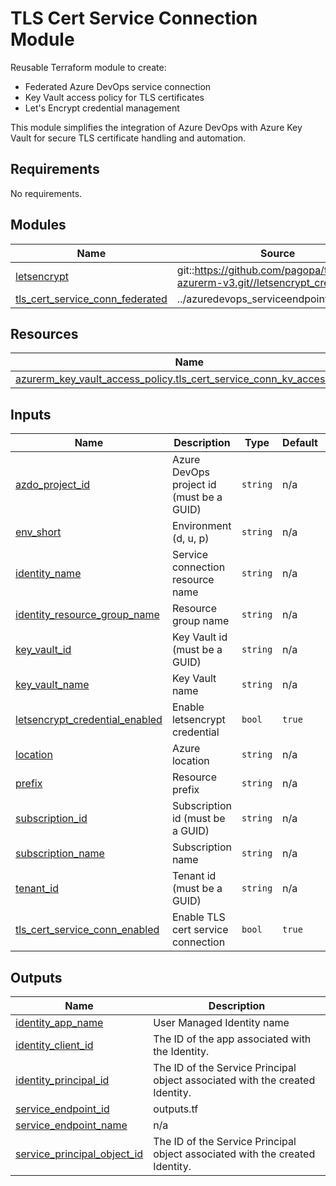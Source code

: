 # TLS Cert Service Connection Module

Reusable Terraform module to create:
- Federated Azure DevOps service connection
- Key Vault access policy for TLS certificates
- Let's Encrypt credential management

This module simplifies the integration of Azure DevOps with Azure Key Vault for secure TLS certificate handling and automation.
<!-- BEGIN_TF_DOCS -->
## Requirements

No requirements.

## Modules

| Name | Source | Version |
|------|--------|---------|
| <a name="module_letsencrypt"></a> [letsencrypt](#module\_letsencrypt) | git::https://github.com/pagopa/terraform-azurerm-v3.git//letsencrypt_credential | v8.80.0 |
| <a name="module_tls_cert_service_conn_federated"></a> [tls\_cert\_service\_conn\_federated](#module\_tls\_cert\_service\_conn\_federated) | ../azuredevops_serviceendpoint_federated | n/a |

## Resources

| Name | Type |
|------|------|
| [azurerm_key_vault_access_policy.tls_cert_service_conn_kv_access_policy](https://registry.terraform.io/providers/hashicorp/azurerm/latest/docs/resources/key_vault_access_policy) | resource |

## Inputs

| Name | Description | Type | Default | Required |
|------|-------------|------|---------|:--------:|
| <a name="input_azdo_project_id"></a> [azdo\_project\_id](#input\_azdo\_project\_id) | Azure DevOps project id (must be a GUID) | `string` | n/a | yes |
| <a name="input_env_short"></a> [env\_short](#input\_env\_short) | Environment (d, u, p) | `string` | n/a | yes |
| <a name="input_identity_name"></a> [identity\_name](#input\_identity\_name) | Service connection resource name | `string` | n/a | yes |
| <a name="input_identity_resource_group_name"></a> [identity\_resource\_group\_name](#input\_identity\_resource\_group\_name) | Resource group name | `string` | n/a | yes |
| <a name="input_key_vault_id"></a> [key\_vault\_id](#input\_key\_vault\_id) | Key Vault id (must be a GUID) | `string` | n/a | yes |
| <a name="input_key_vault_name"></a> [key\_vault\_name](#input\_key\_vault\_name) | Key Vault name | `string` | n/a | yes |
| <a name="input_letsencrypt_credential_enabled"></a> [letsencrypt\_credential\_enabled](#input\_letsencrypt\_credential\_enabled) | Enable letsencrypt credential | `bool` | `true` | no |
| <a name="input_location"></a> [location](#input\_location) | Azure location | `string` | n/a | yes |
| <a name="input_prefix"></a> [prefix](#input\_prefix) | Resource prefix | `string` | n/a | yes |
| <a name="input_subscription_id"></a> [subscription\_id](#input\_subscription\_id) | Subscription id (must be a GUID) | `string` | n/a | yes |
| <a name="input_subscription_name"></a> [subscription\_name](#input\_subscription\_name) | Subscription name | `string` | n/a | yes |
| <a name="input_tenant_id"></a> [tenant\_id](#input\_tenant\_id) | Tenant id (must be a GUID) | `string` | n/a | yes |
| <a name="input_tls_cert_service_conn_enabled"></a> [tls\_cert\_service\_conn\_enabled](#input\_tls\_cert\_service\_conn\_enabled) | Enable TLS cert service connection | `bool` | `true` | no |

## Outputs

| Name | Description |
|------|-------------|
| <a name="output_identity_app_name"></a> [identity\_app\_name](#output\_identity\_app\_name) | User Managed Identity name |
| <a name="output_identity_client_id"></a> [identity\_client\_id](#output\_identity\_client\_id) | The ID of the app associated with the Identity. |
| <a name="output_identity_principal_id"></a> [identity\_principal\_id](#output\_identity\_principal\_id) | The ID of the Service Principal object associated with the created Identity. |
| <a name="output_service_endpoint_id"></a> [service\_endpoint\_id](#output\_service\_endpoint\_id) | outputs.tf |
| <a name="output_service_endpoint_name"></a> [service\_endpoint\_name](#output\_service\_endpoint\_name) | n/a |
| <a name="output_service_principal_object_id"></a> [service\_principal\_object\_id](#output\_service\_principal\_object\_id) | The ID of the Service Principal object associated with the created Identity. |
<!-- END_TF_DOCS -->
